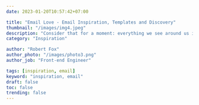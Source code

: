 ```yaml
---
date: 2023-01-20T10:57:42+07:00

title: "Email Love - Email Inspiration, Templates and Discovery"
thumbnail: "/images/img4.jpeg"
description: "Consider that for a moment: everything we see around us is assumed to have had a cause and is contingent upon something else."
category: "Inspiration"

author: "Robert Fox"
author_photo: "/images/photo3.png"
author_job: "Front-end Engineer"

tags: [inspiration, email]
keyword: "inspiration, email"
draft: false
toc: false
trending: false
---
```


